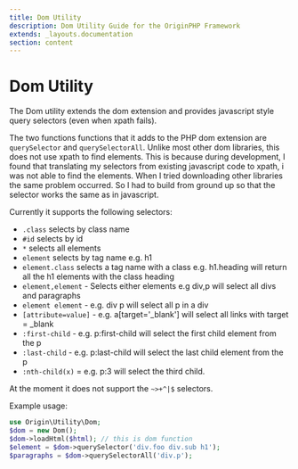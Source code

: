 ```yaml
---
title: Dom Utility
description: Dom Utility Guide for the OriginPHP Framework
extends: _layouts.documentation
section: content
---
```

# Dom Utility

The Dom utility extends the dom extension and provides javascript style query selectors (even when xpath fails).

The two functions functions that it adds to the PHP dom extension are `querySelector` and `querySelectorAll`. Unlike most other dom libraries, this does not use xpath to find elements. This is because during development, I found that translating my selectors from existing javascript code to xpath, i was not able to find the elements. When I tried downloading other libraries the same problem occurred. So I had to build from ground up so that the selector works the same as in javascript.

Currently it supports the following selectors:

 - `.class` selects by class name
 - `#id` selects by id
 - `*` selects all elements
 - `element` selects by tag name e.g. h1
 - `element.class` selects a tag name with a class e.g. h1.heading  will return all the h1 elements with the class heading
 - `element,element` - Selects either elements e.g div,p will select all divs and paragraphs
 - `element element` - e.g. div p will select all p in a div
 - `[attribute=value]` - e.g. a[target='_blank'] will select all links with target = _blank
 - `:first-child` - e.g. p:first-child will select the first child element from the p
 - `:last-child` - e.g. p:last-child will select the last child element from the p
 - `:nth-child(x)` = e.g. p:3 will select the third child. 

At the moment it does not support the `~>+^|$` selectors.

Example usage:

```php
use Origin\Utility\Dom;
$dom = new Dom();
$dom->loadHtml($html); // this is dom function
$element = $dom->querySelector('div.foo div.sub h1');
$paragraphs = $dom->querySelectorAll('div.p');
```